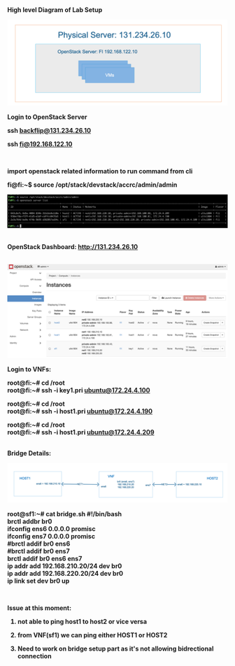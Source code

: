 


<br><b>High level Diagram of Lab Setup   

![title](img/FI-NodeDiagramHighLevelVIew.png)

<b>Login to OpenStack Server   </b>


<b>ssh backflip@131.234.26.10   </b>
 


<b>ssh fi@192.168.122.10   </b>



<br>


<b>import openstack related information to run command from cli</b>

fi@fi:~$ source /opt/stack/devstack/accrc/admin/admin  

![VMs Information ( private ips,floating ips )](img/vms-info.png)

<br><b>OpenStack Dashboard:  </b>
http://131.234.26.10   
    <br>

![VMs Instance from Dashboard](img/instance-from-gui.png)

<b> Login to VNFs:

root@fi:~# cd /root  
root@fi:~# ssh -i key1.pri ubuntu@172.24.4.100


root@fi:~# cd /root  
root@fi:~# ssh -i host1.pri ubuntu@172.24.4.190  



root@fi:~# cd /root  
root@fi:~# ssh -i host1.pri ubuntu@172.24.4.209  

<br>
<b> Bridge Details:


![Bridge Setup](img/fi-bridge-setup.png)

root@sf1:~# cat bridge.sh
#!/bin/bash  
brctl addbr br0  
ifconfig ens6 0.0.0.0 promisc  
ifconfig ens7 0.0.0.0 promisc  
#brctl addif br0 ens6  
#brctl addif br0 ens7  
brctl addif br0 ens6 ens7  
ip addr add 192.168.210.20/24 dev br0  
ip addr add 192.168.220.20/24 dev br0  
ip link set dev br0 up  


<br>

<b>Issue at this moment: </b>


1. not able to ping host1 to host2 or vice versa

2. from VNF(sf1) we can ping either HOST1 or HOST2

3. Need to work on bridge setup part as it's not allowing bidrectional connection





```python

```
